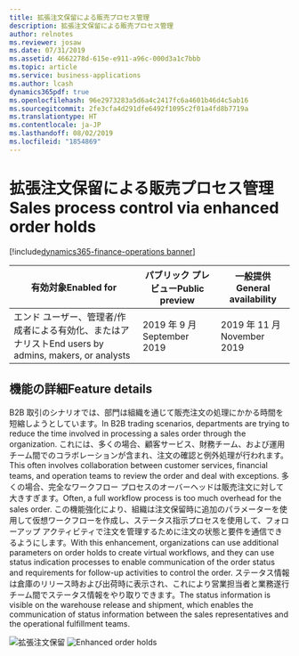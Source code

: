 ```yaml
---
title: 拡張注文保留による販売プロセス管理
description: 拡張注文保留による販売プロセス管理
author: relnotes
ms.reviewer: josaw
ms.date: 07/31/2019
ms.assetid: 4662278d-615e-e911-a96c-000d3a1c7bbb
ms.topic: article
ms.service: business-applications
ms.author: lcash
dynamics365pdf: true
ms.openlocfilehash: 96e2973283a5d6a4c2417fc6a4601b46d4c5ab16
ms.sourcegitcommit: 2fe3cfa4d291dfe6492f1095c2f01a4fd8b7719a
ms.translationtype: HT
ms.contentlocale: ja-JP
ms.lasthandoff: 08/02/2019
ms.locfileid: "1854869"
---
```

# <a name="sales-process-control-via-enhanced-order-holds"></a><span data-ttu-id="bd397-103">拡張注文保留による販売プロセス管理</span><span class="sxs-lookup"><span data-stu-id="bd397-103">Sales process control via enhanced order holds</span></span>
[!include[dynamics365-finance-operations banner](../includes/dynamics365-finance-operations.md)]

| <span data-ttu-id="bd397-104">有効対象</span><span class="sxs-lookup"><span data-stu-id="bd397-104">Enabled for</span></span>    |  <span data-ttu-id="bd397-105">パブリック プレビュー</span><span class="sxs-lookup"><span data-stu-id="bd397-105">Public preview</span></span> | <span data-ttu-id="bd397-106">一般提供</span><span class="sxs-lookup"><span data-stu-id="bd397-106">General availability</span></span> | 
| ---------- | ---------- |---------- |
|<span data-ttu-id="bd397-107">エンド ユーザー、管理者/作成者による有効化、またはアナリスト</span><span class="sxs-lookup"><span data-stu-id="bd397-107">End users by admins, makers, or analysts</span></span>|<span data-ttu-id="bd397-108">2019 年 9 月</span><span class="sxs-lookup"><span data-stu-id="bd397-108">September 2019</span></span>| <span data-ttu-id="bd397-109">2019 年 11 月</span><span class="sxs-lookup"><span data-stu-id="bd397-109">November 2019</span></span>|






## <a name="feature-details"></a><span data-ttu-id="bd397-110">機能の詳細</span><span class="sxs-lookup"><span data-stu-id="bd397-110">Feature details</span></span>
<!--feature detail start -->
<span data-ttu-id="bd397-111">B2B 取引のシナリオでは、部門は組織を通じて販売注文の処理にかかる時間を短縮しようとしています。</span><span class="sxs-lookup"><span data-stu-id="bd397-111">In B2B trading scenarios, departments are trying to reduce the time involved in processing a sales order through the organization.</span></span> <span data-ttu-id="bd397-112">これには、多くの場合、顧客サービス、財務チーム、および運用チーム間でのコラボレーションが含まれ、注文の確認と例外処理が行われます。</span><span class="sxs-lookup"><span data-stu-id="bd397-112">This often involves collaboration between customer services, financial teams, and operation teams to review the order and deal with exceptions.</span></span> <span data-ttu-id="bd397-113">多くの場合、完全なワークフロー プロセスのオーバーヘッドは販売注文に対して大きすぎます。</span><span class="sxs-lookup"><span data-stu-id="bd397-113">Often, a full workflow process is too much overhead for the sales order.</span></span> <span data-ttu-id="bd397-114">この機能強化により、組織は注文保留時に追加のパラメーターを使用して仮想ワークフローを作成し、ステータス指示プロセスを使用して、フォローアップ アクティビティで注文を管理するために注文の状態と要件を通信できるようにします。</span><span class="sxs-lookup"><span data-stu-id="bd397-114">With this enhancement, organizations can use additional parameters on order holds to create virtual workflows, and they can use status indication processes to enable communication of the order status and requirements for follow-up activities to control the order.</span></span> <span data-ttu-id="bd397-115">ステータス情報は倉庫のリリース時および出荷時に表示され、これにより営業担当者と業務遂行チーム間でステータス情報をやり取りできます。</span><span class="sxs-lookup"><span data-stu-id="bd397-115">The status information is visible on the warehouse release and shipment, which enables the communication of status information between the sales representatives and the operational fulfillment teams.</span></span> 

<span data-ttu-id="bd397-116">![拡張注文保留](media/sales-process-control-via-enhanced-order-holds-1.png "")
</span><span class="sxs-lookup"><span data-stu-id="bd397-116">![Enhanced order holds](media/sales-process-control-via-enhanced-order-holds-1.png "")
</span></span><!--feature detail end -->











